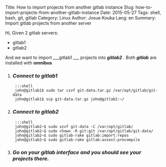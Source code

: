Title: How to import projects from another gitlab instance
Slug: how-to-import-projects-from-another-gitlab-instance
Date: 2015-05-27
Tags: shell, bash, git, gitlab
Category: Linux
Author: Josue Kouka
Lang: en
Summary: Import gitlab projects from another server

Hi, 
Given 2 gitlab servers:

* gitlab1
* gitlab2

And we want to import ___gitlab1 ___ projects into ___gitlab2___ . Both ***gitlab*** are installed with **omnibus** 

1. ### _Connect to gitlab1_ 

        :::shell
        john@gitlab1$ sudo tar czvf git-data.tar.gz /var/opt/gitlab/git-data
        john@gitlab1$ scp git-data.tar.gz john@gitlab2:~/

2. ### _Connect to gitlab2_

        :::shell
        john@gitlab2~$ sudo xzvf git-data -C /var/opt/gitlab/
        john@gitlab2~$ sudo chown -R git:git /var/opt/gitlab/git-data/
        john@gitlab2~$ sudo gitlab-rake gitlab:import:repos
        john@gitlab2~$ sudo gitlab-rake gitlab:assest:precompile

3. ### _Go on your gitlab interface and you should see your **projects** there._
